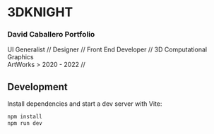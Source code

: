 # 3DKNIGHT

### David Caballero Portfolio  
UI Generalist // Designer // Front End Developer // 3D Computational Graphics  
ArtWorks > 2020 - 2022 //

## Development

Install dependencies and start a dev server with Vite:

```bash
npm install
npm run dev
